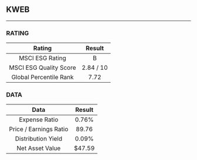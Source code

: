 ## KWEB
----
### RATING

|Rating|Result|
|:----:|:---:|
|MSCI ESG Rating|B|
|MSCI ESG Quality Score|2.84 / 10|
|Global Percentile Rank|7.72|

### DATA

|Data|Result|
|:----:|:---:|
|Expense Ratio|0.76%|
|Price / Earnings Ratio|89.76|
|Distribution Yield|0.09%|
|Net Asset Value|$47.59|

